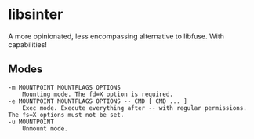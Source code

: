 # libsinter

A more opinionated, less encompassing alternative to libfuse. With capabilities!

## Modes

    -m MOUNTPOINT MOUNTFLAGS OPTIONS
        Mounting mode. The fd=X option is required.
    -e MOUNTPOINT MOUNTFLAGS OPTIONS -- CMD [ CMD ... ]
        Exec mode. Execute everything after -- with regular permissions. The fs=X options must not be set.
    -u MOUNTPOINT
        Unmount mode.
